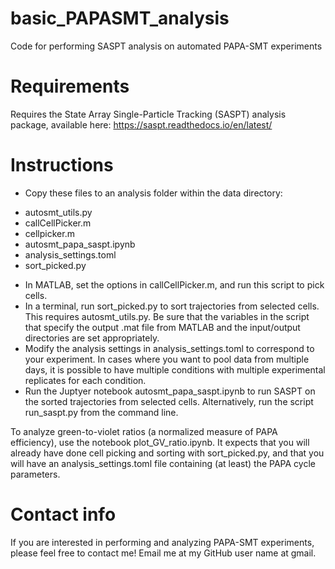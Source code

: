 # basic_PAPASMT_analysis
Code for performing SASPT analysis on automated PAPA-SMT experiments

# Requirements
Requires the State Array Single-Particle Tracking (SASPT) analysis package, available here: https://saspt.readthedocs.io/en/latest/

# Instructions
*	Copy these files to an analysis folder within the data directory:
- autosmt_utils.py
- callCellPicker.m
- cellpicker.m
- autosmt_papa_saspt.ipynb
- analysis_settings.toml
- sort_picked.py
* In MATLAB, set the options in callCellPicker.m, and run this script to pick cells.
* In a terminal, run sort_picked.py to sort trajectories from selected cells. This requires autosmt_utils.py. Be sure that the variables in the script that specify the output .mat file from MATLAB and the input/output directories are set appropriately.
* Modify the analysis settings in analysis_settings.toml to correspond to your experiment. In cases where you want to pool data from multiple days, it is possible to have multiple conditions with multiple experimental replicates for each condition.
* Run the Juptyer notebook autosmt_papa_saspt.ipynb to run SASPT on the sorted trajectories from selected cells. Alternatively, run the script run_saspt.py from the command line.

To analyze green-to-violet ratios (a normalized measure of PAPA efficiency), use the notebook plot_GV_ratio.ipynb. It expects that you will already have done cell picking and sorting with sort_picked.py, and that you will have an analysis_settings.toml file containing (at least) the PAPA cycle parameters.

# Contact info
If you are interested in performing and analyzing PAPA-SMT experiments, please feel free to contact me! Email me at my GitHub user name at gmail.
